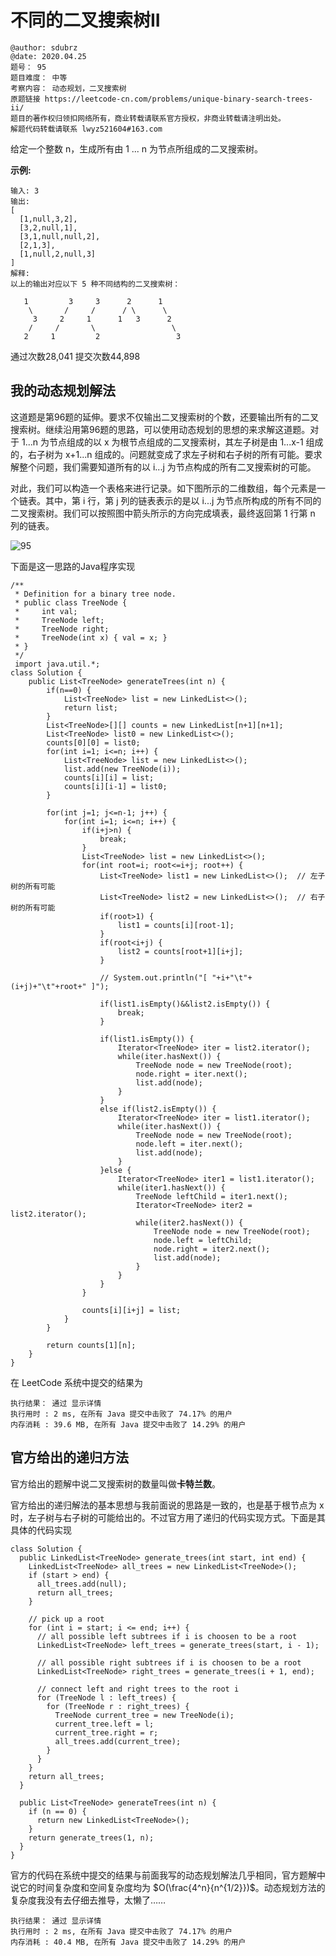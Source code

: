 # 不同的二叉搜索树II


```
@author: sdubrz
@date: 2020.04.25
题号： 95
题目难度： 中等
考察内容： 动态规划，二叉搜索树
原题链接 https://leetcode-cn.com/problems/unique-binary-search-trees-ii/
题目的著作权归领扣网络所有，商业转载请联系官方授权，非商业转载请注明出处。
解题代码转载请联系 lwyz521604#163.com
```

给定一个整数 n，生成所有由 1 ... n 为节点所组成的二叉搜索树。

**示例:**

```
输入: 3
输出:
[
  [1,null,3,2],
  [3,2,null,1],
  [3,1,null,null,2],
  [2,1,3],
  [1,null,2,null,3]
]
解释:
以上的输出对应以下 5 种不同结构的二叉搜索树：

   1         3     3      2      1
    \       /     /      / \      \
     3     2     1      1   3      2
    /     /       \                 \
   2     1         2                 3
```

通过次数28,041 提交次数44,898

## 我的动态规划解法

这道题是第96题的延伸。要求不仅输出二叉搜索树的个数，还要输出所有的二叉搜索树。继续沿用第96题的思路，可以使用动态规划的思想的来求解这道题。对于 1...n 为节点组成的以 x 为根节点组成的二叉搜索树，其左子树是由 1...x-1 组成的，右子树为 x+1...n 组成的。问题就变成了求左子树和右子树的所有可能。要求解整个问题，我们需要知道所有的以 i...j 为节点构成的所有二叉搜索树的可能。

对此，我们可以构造一个表格来进行记录。如下图所示的二维数组，每个元素是一个链表。其中，第 i 行，第 j 列的链表表示的是以 i...j 为节点所构成的所有不同的二叉搜索树。我们可以按照图中箭头所示的方向完成填表，最终返回第 1 行第 n 列的链表。

![95](/images/95.png)

下面是这一思路的Java程序实现

```
/**
 * Definition for a binary tree node.
 * public class TreeNode {
 *     int val;
 *     TreeNode left;
 *     TreeNode right;
 *     TreeNode(int x) { val = x; }
 * }
 */
 import java.util.*;
class Solution {
    public List<TreeNode> generateTrees(int n) {
		if(n==0) {
			List<TreeNode> list = new LinkedList<>();
			return list;
		}
        List<TreeNode>[][] counts = new LinkedList[n+1][n+1]; 
        List<TreeNode> list0 = new LinkedList<>();
        counts[0][0] = list0;
        for(int i=1; i<=n; i++) {
        	List<TreeNode> list = new LinkedList<>();
        	list.add(new TreeNode(i));
        	counts[i][i] = list;
        	counts[i][i-1] = list0;
        }
        
        for(int j=1; j<=n-1; j++) {
        	for(int i=1; i<=n; i++) {
        		if(i+j>n) {
        			break;
        		}
        		List<TreeNode> list = new LinkedList<>();
        		for(int root=i; root<=i+j; root++) {
        			List<TreeNode> list1 = new LinkedList<>();  // 左子树的所有可能
        			List<TreeNode> list2 = new LinkedList<>();  // 右子树的所有可能
        			if(root>1) {
        				list1 = counts[i][root-1];
        			}  			
        			if(root<i+j) {
        				list2 = counts[root+1][i+j];
        			}
        			
        			// System.out.println("[ "+i+"\t"+(i+j)+"\t"+root+" ]");
        			
        			if(list1.isEmpty()&&list2.isEmpty()) {
        				break;
        			}
        			
        			if(list1.isEmpty()) {
        				Iterator<TreeNode> iter = list2.iterator();
        				while(iter.hasNext()) {
        					TreeNode node = new TreeNode(root);
        					node.right = iter.next();
        					list.add(node);
        				}
        			}
        			else if(list2.isEmpty()) {
        				Iterator<TreeNode> iter = list1.iterator();
        				while(iter.hasNext()) {
        					TreeNode node = new TreeNode(root);
        					node.left = iter.next();
        					list.add(node);
        				}
        			}else {
        				Iterator<TreeNode> iter1 = list1.iterator();
        				while(iter1.hasNext()) {
        					TreeNode leftChild = iter1.next();
        					Iterator<TreeNode> iter2 = list2.iterator();
        					while(iter2.hasNext()) {
        						TreeNode node = new TreeNode(root);
        						node.left = leftChild;
        						node.right = iter2.next();
        						list.add(node);
        					}
        				}
        			}
        		}
        		
        		counts[i][i+j] = list;
        	}
        }
        
        return counts[1][n];
    }
}
```

在 LeetCode 系统中提交的结果为

```
执行结果： 通过 显示详情
执行用时 : 2 ms, 在所有 Java 提交中击败了 74.17% 的用户
内存消耗 : 39.6 MB, 在所有 Java 提交中击败了 14.29% 的用户
```

## 官方给出的递归方法

官方给出的题解中说二叉搜索树的数量叫做**卡特兰数**。

官方给出的递归解法的基本思想与我前面说的思路是一致的，也是基于根节点为 x 时，左子树与右子树的可能给出的。不过官方用了递归的代码实现方式。下面是其具体的代码实现

```
class Solution {
  public LinkedList<TreeNode> generate_trees(int start, int end) {
    LinkedList<TreeNode> all_trees = new LinkedList<TreeNode>();
    if (start > end) {
      all_trees.add(null);
      return all_trees;
    }

    // pick up a root
    for (int i = start; i <= end; i++) {
      // all possible left subtrees if i is choosen to be a root
      LinkedList<TreeNode> left_trees = generate_trees(start, i - 1);

      // all possible right subtrees if i is choosen to be a root
      LinkedList<TreeNode> right_trees = generate_trees(i + 1, end);

      // connect left and right trees to the root i
      for (TreeNode l : left_trees) {
        for (TreeNode r : right_trees) {
          TreeNode current_tree = new TreeNode(i);
          current_tree.left = l;
          current_tree.right = r;
          all_trees.add(current_tree);
        }
      }
    }
    return all_trees;
  }

  public List<TreeNode> generateTrees(int n) {
    if (n == 0) {
      return new LinkedList<TreeNode>();
    }
    return generate_trees(1, n);
  }
}

```

官方的代码在系统中提交的结果与前面我写的动态规划解法几乎相同，官方题解中说它的时间复杂度和空间复杂度均为 $O(\frac{4^n}{n^{1/2}})$。动态规划方法的复杂度我没有去仔细去推导，太懒了……

```
执行结果： 通过 显示详情
执行用时 : 2 ms, 在所有 Java 提交中击败了 74.17% 的用户
内存消耗 : 40.4 MB, 在所有 Java 提交中击败了 14.29% 的用户
```